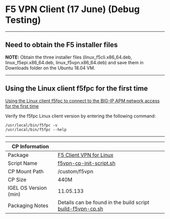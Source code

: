 # F5 VPN Client (17 June) (Debug Testing)

-----

## Need to obtain the F5 installer files

**NOTE:** Obtain the three installer files (linux_f5cli.x86_64.deb, linux_f5epi.x86_64.deb, linux_f5vpn.x86_64.deb) and save them in Downloads folder on the Ubuntu 18.04 VM.

-----

## Using the Linux client f5fpc for the first time

[Using the Linux client f5fpc to connect to the BIG-IP APM network access for the first time](https://support.f5.com/csp/article/K47922841)

Verify the f5fpc Linux client version by entering the following command:
```
/usr/local/bin/f5fpc -v
/usr/local/bin/f5fpc --help
  ```

-----

|  CP Information |            |
|-----------------|------------|
| Package | [F5 Client VPN for Linux](https://techdocs.f5.com/kb/en-us/products/big-ip_apm/manuals/product/apm-client-configuration-13-0-0/4.html) |
| Script Name | [f5vpn-cp-init-script.sh](build/f5vpn-cp-init-script.sh) |
| CP Mount Path | /custom/f5vpn |
| CP Size | 440M |
| IGEL OS Version (min) | 11.05.133 |
| Packaging Notes | Details can be found in the build script [build-f5vpn-cp.sh](build/build-f5vpn-cp.sh) |
